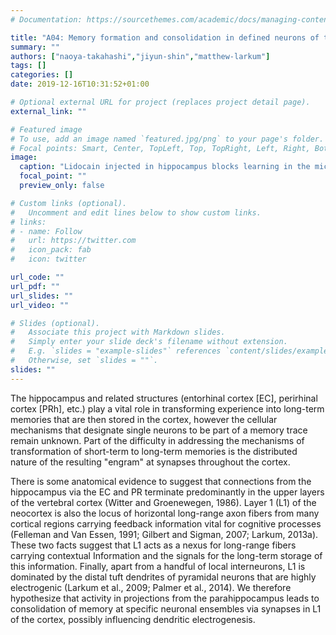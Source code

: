 ```yaml
---
# Documentation: https://sourcethemes.com/academic/docs/managing-content/

title: "A04: Memory formation and consolidation in defined neurons of the cortex"
summary: ""
authors: ["naoya-takahashi","jiyun-shin","matthew-larkum"]
tags: []
categories: []
date: 2019-12-16T10:31:52+01:00

# Optional external URL for project (replaces project detail page).
external_link: ""

# Featured image
# To use, add an image named `featured.jpg/png` to your page's folder.
# Focal points: Smart, Center, TopLeft, Top, TopRight, Left, Right, BottomLeft, Bottom, BottomRight.
image:
  caption: "Lidocain injected in hippocampus blocks learning in the microstimulation training protocol"
  focal_point: ""
  preview_only: false

# Custom links (optional).
#   Uncomment and edit lines below to show custom links.
# links:
# - name: Follow
#   url: https://twitter.com
#   icon_pack: fab
#   icon: twitter

url_code: ""
url_pdf: ""
url_slides: ""
url_video: ""

# Slides (optional).
#   Associate this project with Markdown slides.
#   Simply enter your slide deck's filename without extension.
#   E.g. `slides = "example-slides"` references `content/slides/example-slides.md`.
#   Otherwise, set `slides = ""`.
slides: ""
---
```


The hippocampus and related structures (entorhinal cortex [EC], perirhinal cortex [PRh], etc.) play a vital role in transforming experience into long-term memories that are then stored in the cortex, however the cellular mechanisms that designate single neurons to be part of a memory trace remain unknown. Part of the difficulty in addressing the mechanisms of transformation of short-term to long-term memories is the distributed nature of the resulting "engram" at synapses throughout the cortex.

There is some anatomical evidence to suggest that connections from the hippocampus via the EC and PR terminate predominantly in the upper layers of the vertebral cortex (Witter and Groenewegen, 1986). Layer 1 (L1) of the neocortex is also the locus of horizontal long-range axon fibers from many cortical regions carrying feedback information vital for cognitive processes (Felleman and Van Essen, 1991; Gilbert and Sigman, 2007; Larkum, 2013a). These two facts suggest that L1 acts as a nexus for long-range fibers carrying contextual Information and the signals for the long-term storage of this information. Finally, apart from a handful of local interneurons, L1 is dominated by the distal tuft dendrites of pyramidal neurons that are highly electrogenic (Larkum et al., 2009; Palmer et al., 2014). We therefore hypothesize that activity in projections from the parahippocampus leads to consolidation of memory at specific neuronal ensembles via synapses in L1 of the cortex, possibly influencing dendritic electrogenesis.
